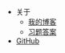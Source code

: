 * 关于
    * [我的博客](https://vubee.github.io/blog)
    * [习题答案](https://vubee.github.io/blog/algs4-exs.md)
* [GitHub](https://github.com/Vubee/Algs4-Tutorial)
